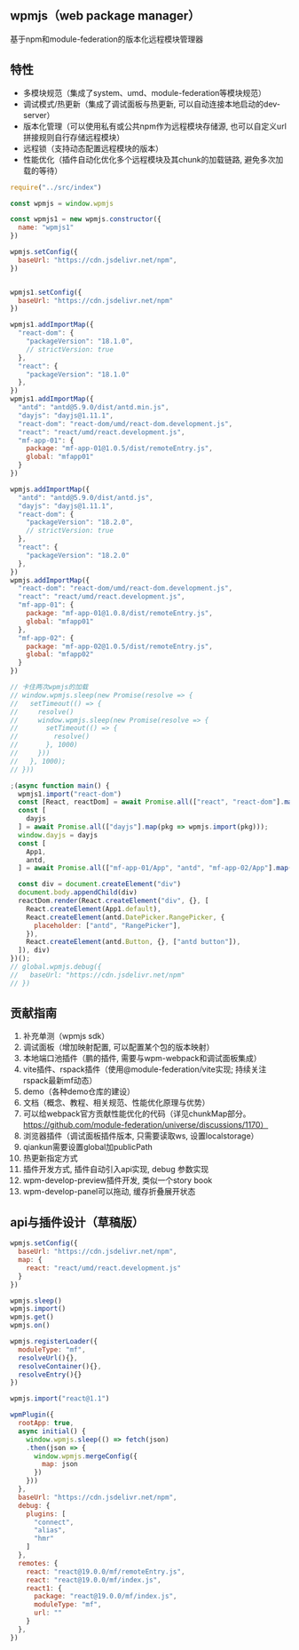 ## wpmjs（web package manager）

基于npm和module-federation的版本化远程模块管理器

## 特性
* 多模块规范（集成了system、umd、module-federation等模块规范）
* 调试模式/热更新（集成了调试面板与热更新, 可以自动连接本地启动的dev-server）
* 版本化管理（可以使用私有或公共npm作为远程模块存储源, 也可以自定义url拼接规则自行存储远程模块）
* 远程锁（支持动态配置远程模块的版本）
* 性能优化（插件自动化优化多个远程模块及其chunk的加载链路, 避免多次加载的等待）



``` js
require("../src/index")

const wpmjs = window.wpmjs

const wpmjs1 = new wpmjs.constructor({
  name: "wpmjs1"
})

wpmjs.setConfig({
  baseUrl: "https://cdn.jsdelivr.net/npm",
})


wpmjs1.setConfig({
  baseUrl: "https://cdn.jsdelivr.net/npm"
})

wpmjs1.addImportMap({
  "react-dom": {
    "packageVersion": "18.1.0",
    // strictVersion: true
  },
  "react": {
    "packageVersion": "18.1.0"
  },
})
wpmjs1.addImportMap({
  "antd": "antd@5.9.0/dist/antd.min.js",
  "dayjs": "dayjs@1.11.1",
  "react-dom": "react-dom/umd/react-dom.development.js",
  "react": "react/umd/react.development.js",
  "mf-app-01": {
    package: "mf-app-01@1.0.5/dist/remoteEntry.js",
    global: "mfapp01"
  }
})

wpmjs.addImportMap({
  "antd": "antd@5.9.0/dist/antd.js",
  "dayjs": "dayjs@1.11.1",
  "react-dom": {
    "packageVersion": "18.2.0",
    // strictVersion: true
  },
  "react": {
    "packageVersion": "18.2.0"
  },
})
wpmjs.addImportMap({
  "react-dom": "react-dom/umd/react-dom.development.js",
  "react": "react/umd/react.development.js",
  "mf-app-01": {
    package: "mf-app-01@1.0.8/dist/remoteEntry.js",
    global: "mfapp01"
  },
  "mf-app-02": {
    package: "mf-app-02@1.0.5/dist/remoteEntry.js",
    global: "mfapp02"
  }
})

// 卡住两次wpmjs的加载
// window.wpmjs.sleep(new Promise(resolve => {
//   setTimeout(() => {
//     resolve()
//     window.wpmjs.sleep(new Promise(resolve => {
//       setTimeout(() => {
//         resolve()
//       }, 1000)
//     }))
//   }, 1000);
// }))

;(async function main() {
  wpmjs1.import("react-dom")
  const [React, reactDom] = await Promise.all(["react", "react-dom"].map(pkg => wpmjs.import(pkg)));
  const [
    dayjs
  ] = await Promise.all(["dayjs"].map(pkg => wpmjs.import(pkg)));
  window.dayjs = dayjs
  const [
    App1,
    antd,
  ] = await Promise.all(["mf-app-01/App", "antd", "mf-app-02/App"].map(pkg => wpmjs.import(pkg)));

  const div = document.createElement("div")
  document.body.appendChild(div)
  reactDom.render(React.createElement("div", {}, [
    React.createElement(App1.default),
    React.createElement(antd.DatePicker.RangePicker, {
      placeholder: ["antd", "RangePicker"],
    }),
    React.createElement(antd.Button, {}, ["antd button"]),
  ]), div)
})();
// global.wpmjs.debug({
//   baseUrl: "https://cdn.jsdelivr.net/npm"
// })
```



## 贡献指南
1. 补充单测（wpmjs sdk）
2. 调试面板（增加映射配置, 可以配置某个包的版本映射）
3. 本地端口池插件（鹏的插件, 需要与wpm-webpack和调试面板集成）
4. vite插件、rspack插件（使用@module-federation/vite实现; 持续关注rspack最新mf动态）
5. demo（各种demo仓库的建设）
6. 文档（概念、教程、相关规范、性能优化原理与优势）
7. 可以给webpack官方贡献性能优化的代码（详见chunkMap部分。https://github.com/module-federation/universe/discussions/1170）
8. 浏览器插件（调试面板插件版本, 只需要读取ws, 设置localstorage）
9. qiankun需要设置global加publicPath
10. 热更新指定方式
11. 插件开发方式, 插件自动引入api实现, debug 参数实现
12. wpm-develop-preview插件开发, 类似一个story book
13. wpm-develop-panel可以拖动, 缓存折叠展开状态





## api与插件设计（草稿版）

``` js
wpmjs.setConfig({
  baseUrl: "https://cdn.jsdelivr.net/npm",
  map: {
    react: "react/umd/react.development.js"
  }
})

wpmjs.sleep()
wpmjs.import()
wpmjs.get()
wpmjs.on()

wpmjs.registerLoader({
  moduleType: "mf",
  resolveUrl(){},
  resolveContainer(){},
  resolveEntry(){}
})

wpmjs.import("react@1.1")

wpmPlugin({
  rootApp: true,
  async initial() {
    window.wpmjs.sleep(() => fetch(json)
    .then(json => {
      window.wpmjs.mergeConfig({
        map: json
      })
    }))
  },
  baseUrl: "https://cdn.jsdelivr.net/npm",
  debug: {
    plugins: [
      "connect",
      "alias",
      "hmr"
    ]
  },
  remotes: {
    react: "react@19.0.0/mf/remoteEntry.js",
    react: "react@19.0.0/mf/index.js",
    react1: {
      package: "react@19.0.0/mf/index.js",
      moduleType: "mf",
      url: ""
    }
  },
})
```
